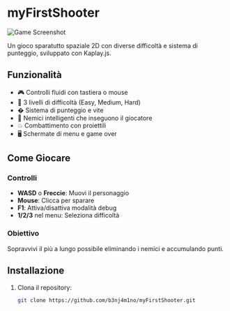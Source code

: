 # myFirstShooter

![Game Screenshot](./assets/images/) <!-- Sostituisci con un'immagine reale del gioco -->

Un gioco sparatutto spaziale 2D con diverse difficoltà e sistema di punteggio, sviluppato con Kaplay.js.

## Funzionalità

- 🎮 Controlli fluidi con tastiera o mouse
- 🌟 3 livelli di difficoltà (Easy, Medium, Hard)
- � Sistema di punteggio e vite
- 🎯 Nemici intelligenti che inseguono il giocatore
- 💥 Combattimento con proiettili
- 🖥 Schermate di menu e game over

## Come Giocare

### Controlli
- **WASD** o **Freccie**: Muovi il personaggio
- **Mouse**: Clicca per sparare
- **F1**: Attiva/disattiva modalità debug 
- **1/2/3** nel menu: Seleziona difficoltà

### Obiettivo
Sopravvivi il più a lungo possibile eliminando i nemici e accumulando punti.

## Installazione
1. Clona il repository:
   ```bash
   git clone https://github.com/b3nj4m1no/myFirstShooter.git
